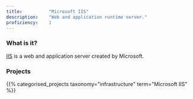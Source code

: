 ```yaml
---
title: 			"Microsoft IIS"
description: 	"Web and application runtime server."
proficiency:	1
---
```


### What is it?
[IIS](https://www.iis.net/) is a web and application server created by Microsoft.

### Projects
{{% categorised_projects taxonomy="infrastructure" term="Microsoft IIS" %}}